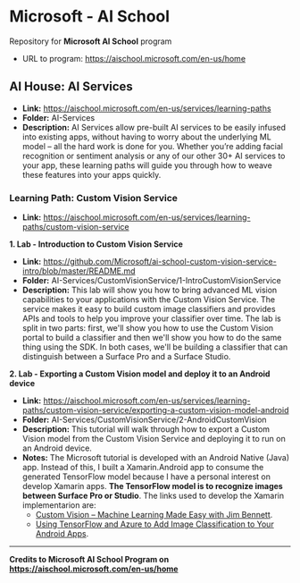 # Microsoft - AI School

Repository for **Microsoft AI School** program

* URL to program: <https://aischool.microsoft.com/en-us/home>

## AI House: AI Services

* **Link:** <https://aischool.microsoft.com/en-us/services/learning-paths>
* **Folder:** AI-Services
* **Description:** AI Services allow pre-built AI services to be easily infused into existing apps, without having to worry about the underlying ML model – all the hard work is done for you. Whether you’re adding facial recognition or sentiment analysis or any of our other 30+ AI services to your app, these learning paths will guide you through how to weave these features into your apps quickly.

### Learning Path: Custom Vision Service

* **Link:** <https://aischool.microsoft.com/en-us/services/learning-paths/custom-vision-service>

**1. Lab - Introduction to Custom Vision Service**

* **Link:** <https://github.com/Microsoft/ai-school-custom-vision-service-intro/blob/master/README.md>
* **Folder:** AI-Services/CustomVisionService/1-IntroCustomVisionService
* **Description:** This lab will show you how to bring advanced ML vision capabilities to your applications with the Custom Vision Service. The service makes it easy to build custom image classifiers and provides APIs and tools to help you improve your classifier over time. The lab is split in two parts: first, we'll show you how to use the Custom Vision portal to build a classifier and then we'll show you how to do the same thing using the SDK. In both cases, we'll be building a classifier that can distinguish between a Surface Pro and a Surface Studio.

**2. Lab - Exporting a Custom Vision model and deploy it to an Android device**

* **Link:** <https://aischool.microsoft.com/en-us/services/learning-paths/custom-vision-service/exporting-a-custom-vision-model-android>
* **Folder:** AI-Services/CustomVisionService/2-AndroidCustomVision
* **Description:** This tutorial will walk through how to export a Custom Vision model from the Custom Vision Service and deploying it to run on an Android device.
* **Notes:** The Microsoft tutorial is developed with an Android Native (Java) app. Instead of this, I built a Xamarin.Android app to consume the generated TensorFlow model because I have a personal interest on develop Xamarin apps. **The TensorFlow model is to recognize images between Surface Pro or Studio**. The links used to develop the Xamarin implementarion are:
  * [Custom Vision – Machine Learning Made Easy with Jim Bennett](https://channel9.msdn.com/Shows/XamarinShow/Custom-Vision--Machine-Learning-Made-Easy-with-Jim-Bennett).
  * [Using TensorFlow and Azure to Add Image Classification to Your Android Apps](https://blog.xamarin.com/android-apps-tensorflow/).

---

**Credits to Microsoft AI School Program on <https://aischool.microsoft.com/en-us/home>**